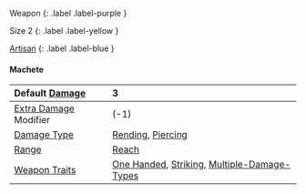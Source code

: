 Weapon
{: .label .label-purple }

Size 2
{: .label .label-yellow }

[Artisan](Game/Designing-Weapons#Artisan)
{: .label .label-blue }

#### Machete

| Default [Damage](Core/Weapons#Damage)                     | 3                                                                                                                                            |
| :-------------------------------------------------------- | :------------------------------------------------------------------------------------------------------------------------------------------- |
| [Extra Damage](Game/Core/Attacks#Extra%20Damage) Modifier | (-1)                                                                                                                                         |
| [Damage Type](Core/Weapons#Damage%20Type)                 | [Rending](Core/Injury#Rending), [Piercing](Game/Core/Injury#Piercing)                                                                     |
| [Range](Core/Weapons#Range)                               | [Reach](Core/Movement#Reach)                                                                                                                 |
| [Weapon Traits](Core/Weapon-Traits)                       | [One Handed](Game/Core/Blocks/One-Handed), [Striking](Game/Core/Blocks/Striking), [Multiple-Damage-Types](Game/Blocks/Multiple-Damage-Types) |
